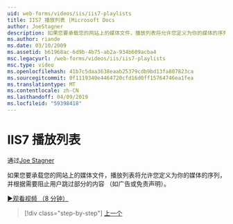 ```yaml
---
uid: web-forms/videos/iis/iis7-playlists
title: IIS7 播放列表 |Microsoft Docs
author: JoeStagner
description: 如果您要承载您的网站上的媒体文件，播放列表将允许您定义为你的媒体的序列，并根据需要阻止用户跳过的 t 部分...
ms.author: riande
ms.date: 03/10/2009
ms.assetid: b61968ac-6d9b-4b75-ab2a-934b609acba4
msc.legacyurl: /web-forms/videos/iis/iis7-playlists
msc.type: video
ms.openlocfilehash: 41b7c5daa3638eaab25379cdb9bd13fa807823ca
ms.sourcegitcommit: 0f1119340e4464720cfd16d0ff15764746ea1fea
ms.translationtype: MT
ms.contentlocale: zh-CN
ms.lasthandoff: 04/09/2019
ms.locfileid: "59398418"
---
```

# <a name="iis7-playlists"></a>IIS7 播放列表

通过[Joe Stagner](https://github.com/JoeStagner)

如果您要承载您的网站上的媒体文件，播放列表将允许您定义为你的媒体的序列，并根据需要阻止用户跳过部分的内容 （如广告或免责声明）。

[&#9654;观看视频 （8 分钟）](https://channel9.msdn.com/Blogs/ASP-NET-Site-Videos/iis7-playlists)

> [!div class="step-by-step"]
> [上一个](bit-rate-throttling.md)
